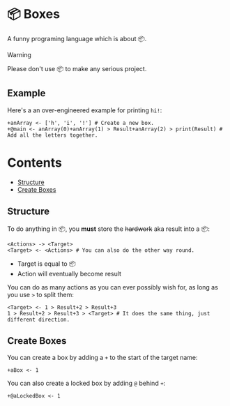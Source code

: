 # 📦 Boxes
A funny programing language which is about 📦.

> [!WARNING]
> Please don't use 📦 to make any serious project.

## Example
Here's a an over-engineered example for printing `hi!`:
```
+anArray <- ['h', 'i', '!'] # Create a new box.
+@main <- anArray(0)+anArray(1) > Result+anArray(2) > print(Result) # Add all the letters together.
```

# Contents
* [Structure](structure)
* [Create Boxes](create-boxes)

## Structure
To do anything in 📦, you **must** store the ~~hardwork~~ aka result into a 📦:
```
<Actions> -> <Target>
<Target> <- <Actions> # You can also do the other way round.
```
* Target is equal to 📦
* Action will eventually become result

You can do as many actions as you can ever possibly wish for, as long as you use `>` to split them:
```
<Target> <- 1 > Result+2 > Result+3
1 > Result+2 > Result+3 > <Target> # It does the same thing, just different direction.
```

## Create Boxes
You can create a box by adding a `+` to the start of the target name:
```
+aBox <- 1
```
You can also create a locked box by adding `@` behind `+`:
```
+@aLockedBox <- 1
```
